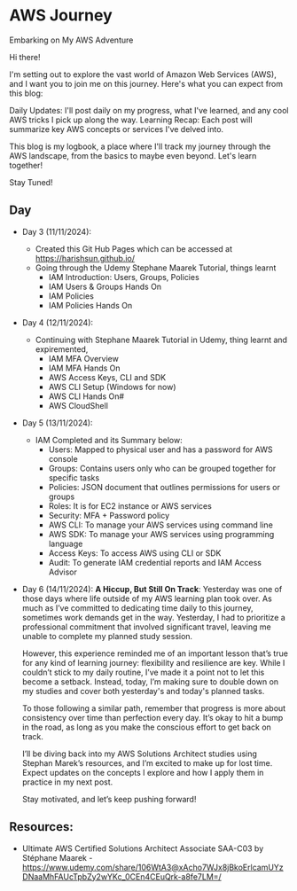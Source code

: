 # AWS Journey
Embarking on My AWS Adventure

Hi there!

I'm setting out to explore the vast world of Amazon Web Services (AWS), and I want you to join me on this journey. Here's what you can expect from this blog:

Daily Updates: I'll post daily on my progress, what I've learned, and any cool AWS tricks I pick up along the way.
Learning Recap: Each post will summarize key AWS concepts or services I've delved into.

This blog is my logbook, a place where I'll track my journey through the AWS landscape, from the basics to maybe even beyond. Let's learn together!

Stay Tuned!

## Day
- Day 3 (11/11/2024):
  - Created this Git Hub Pages which can be accessed at https://harishsun.github.io/
  - Going through the Udemy Stephane Maarek Tutorial, things learnt
     - IAM Introduction: Users, Groups, Policies
     - IAM Users & Groups Hands On
     - IAM Policies
     - IAM Policies Hands On
      
- Day 4 (12/11/2024):
  - Continuing with Stephane Maarek Tutorial in Udemy, thing learnt and expiremented,
    - IAM MFA Overview
    -  IAM MFA Hands On
    -  AWS Access Keys, CLI and SDK
    -  AWS CLI Setup (Windows for now)
    -  AWS CLI Hands On#
    -  AWS CloudShell

- Day 5 (13/11/2024):
  - IAM Completed and its Summary below:
    - Users: Mapped to physical user and has a password for AWS console
    - Groups: Contains users only who can be grouped together for specific tasks
    - Policies: JSON document that outlines permissions for users or groups
    - Roles: It is for EC2 instance or AWS services
    - Security: MFA + Password policy
    - AWS CLI: To manage your AWS services using command line
    - AWS SDK: To manage your AWS services using programming language
    - Access Keys: To access AWS using CLI or SDK
    - Audit: To generate IAM credential reports and IAM Access Advisor

- Day 6 (14/11/2024): **A Hiccup, But Still On Track**:
  Yesterday was one of those days where life outside of my AWS learning plan took over. As much as I’ve committed to dedicating time daily to this journey, sometimes work demands get in the way. Yesterday, I had to prioritize a professional commitment that involved significant travel, leaving me unable to complete my planned study session.
  
  However, this experience reminded me of an important lesson that’s true for any kind of learning journey: flexibility and resilience are key. While I couldn’t stick to my daily routine, I’ve made it a point not to let this become a setback. Instead, today, I’m making sure to double down on my studies and cover both yesterday's and today's planned tasks.
  
  To those following a similar path, remember that progress is more about consistency over time than perfection every day. It’s okay to hit a bump in the road, as long as you make the conscious effort to get back on track.
  
  I’ll be diving back into my AWS Solutions Architect studies using Stephan Marek’s resources, and I’m excited to make up for lost time. Expect updates on the concepts I explore and how I apply them in practice in my next post.
  
  Stay motivated, and let’s keep pushing forward!


       
## Resources:
- Ultimate AWS Certified Solutions Architect Associate SAA-C03 by Stéphane Maarek - https://www.udemy.com/share/106WtA3@xAcho7WJx8jBkoErlcamUYzDNaaMhFAUcTpbZy2wYKc_0CEn4CEuQrk-a8fe7LM=/
